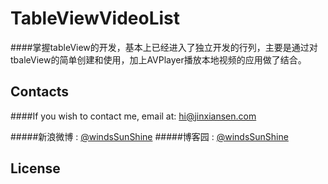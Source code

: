 # TableViewVideoList

####掌握tableView的开发，基本上已经进入了独立开发的行列，主要是通过对tbaleView的简单创建和使用，加上AVPlayer播放本地视频的应用做了结合。





## Contacts

####If you wish to contact me, email at: hi@jinxiansen.com

#####新浪微博 : [@windsSunShine](http://weibo.com/5789998869/)
#####博客园 : [@windsSunShine ](https://www.cnblogs.com/windsSunShine/)

## License
